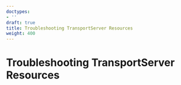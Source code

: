 ```yaml
---
doctypes:
- ''
draft: true
title: Troubleshooting TransportServer Resources
weight: 400
---
```


# Troubleshooting TransportServer Resources
